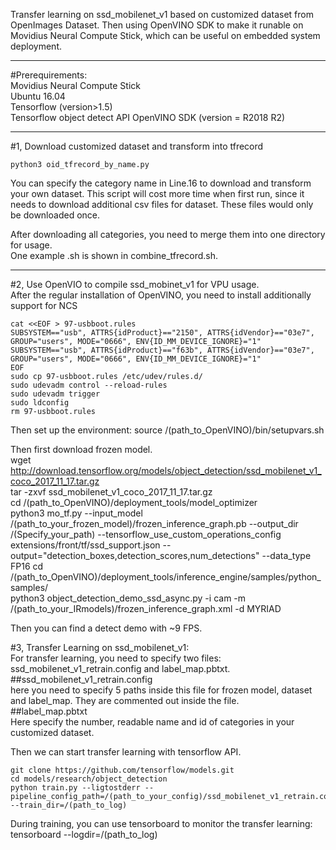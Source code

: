 Transfer learning on ssd_mobilenet_v1 based on customized dataset from OpenImages Dataset.
Then using OpenVINO SDK to make it runable on Movidius Neural Compute Stick, which can be useful on embedded system deployment.  
****

#Prerequirements:  
Movidius Neural Compute Stick  
Ubuntu 16.04  
Tensorflow (version>1.5)  
Tensorflow object detect API
OpenVINO SDK (version = R2018 R2)
***

#1, Download customized dataset and transform into tfrecord

    python3 oid_tfrecord_by_name.py 	

You can specify the category name in Line.16 to download and transform your own dataset.
This script will cost more time when first run, since it needs to download additional csv files for dataset. These files would only be downloaded once.

After downloading all categories, you need to merge them into one directory for usage.  
One example .sh is shown in combine_tfrecord.sh. 
****

#2, Use OpenVIO to compile ssd_mobinet_v1 for VPU usage.  
After the regular installation of OpenVINO, you need to install additionally support for NCS

    cat <<EOF > 97-usbboot.rules    
    SUBSYSTEM=="usb", ATTRS{idProduct}=="2150", ATTRS{idVendor}=="03e7", GROUP="users", MODE="0666", ENV{ID_MM_DEVICE_IGNORE}="1"    
    SUBSYSTEM=="usb", ATTRS{idProduct}=="f63b", ATTRS{idVendor}=="03e7", GROUP="users", MODE="0666", ENV{ID_MM_DEVICE_IGNORE}="1"    
    EOF    
    sudo cp 97-usbboot.rules /etc/udev/rules.d/    
    sudo udevadm control --reload-rules    
    sudo udevadm trigger    
    sudo ldconfig    
    rm 97-usbboot.rules    

Then set up the environment:
    source /(path_to_OpenVINO)/bin/setupvars.sh     

Then first download frozen model.  
    wget http://download.tensorflow.org/models/object_detection/ssd_mobilenet_v1_coco_2017_11_17.tar.gz        
    tar -zxvf ssd_mobilenet_v1_coco_2017_11_17.tar.gz    
    cd /(path_to_OpenVINO)/deployment_tools/model_optimizer    
    python3 mo_tf.py --input_model /(path_to_your_frozen_model)/frozen_inference_graph.pb --output_dir /(Specify_your_path) --tensorflow_use_custom_operations_config extensions/front/tf/ssd_support.json --output="detection_boxes,detection_scores,num_detections" --data_type FP16
    cd /(path_to_OpenVINO)/deployment_tools/inference_engine/samples/python_samples/    
    python3 object_detection_demo_ssd_async.py -i cam -m /(path_to_your_IRmodels)/frozen_inference_graph.xml -d MYRIAD    

Then you can find a detect demo with ~9 FPS.

#3, Transfer Learning on ssd_mobilenet_v1:    
For transfer learning, you need to specify two files: ssd_mobilenet_v1_retrain.config and label_map.pbtxt.     
##ssd_mobilenet_v1_retrain.config    
here you need to specify 5 paths inside this file for frozen model, dataset and label_map. They are commented out inside the file.    
##label_map.pbtxt    
Here specify the number, readable name and id of categories in your customized dataset.     

Then we can start transfer learning with tensorflow API.

    git clone https://github.com/tensorflow/models.git    
    cd models/research/object_detection
    python train.py --ligtostderr --pipeline_config_path=/(path_to_your_config)/ssd_mobilenet_v1_retrain.config --train_dir=/(path_to_log)
During training, you can use tensorboard to monitor the transfer learning:    
    tensorboard --logdir=/(path_to_log)




